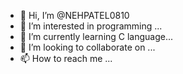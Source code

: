 - 👋 Hi, I’m @NEHPATEL0810
- 👀 I’m interested in programming ...
- 🌱 I’m currently learning C language...
- 💞️ I’m looking to collaborate on ...
- 📫 How to reach me ...

<!---
NEHPATEL0810/NEHPATEL0810 is a ✨ special ✨ repository because its `README.md` (this file) appears on your GitHub profile.
You can click the Preview link to take a look at your changes.
--->
